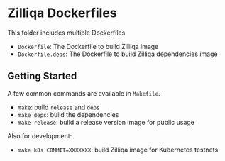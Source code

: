 # Zilliqa Dockerfiles

This folder includes multiple Dockerfiles

- `Dockerfile`: The Dockerfile to build Zilliqa image
- `Dockerfile.deps`: The Dockerfile to build Zilliqa dependencies image

## Getting Started

A few common commands are available in `Makefile`.

- `make`: build `release` and `deps`
- `make deps`: build the dependencies
- `make release`: build a release version image for public usage

Also for development:

- `make k8s COMMIT=XXXXXXX`: build Zilliqa image for Kubernetes testnets
